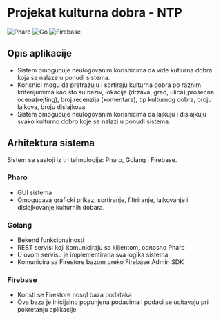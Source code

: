 # Projekat kulturna dobra - NTP

<img alt="Pharo" src="https://img.shields.io/badge/pharo%20-%234f0599.svg?&style=for-the-badge"/> <img alt="Go" src="https://img.shields.io/badge/go-%2300ADD8.svg?&style=for-the-badge&logo=go&logoColor=white"/> <img alt="Firebase" src="https://img.shields.io/badge/firebase%20-%23039BE5.svg?&style=for-the-badge&logo=firebase"/>


## Opis aplikacije
- Sistem omogucuje neulogovanim korisnicima da vide kutlurna dobra koja se nalaze u ponudi sistema. 
- Korisnici mogu da pretrazuju i sortiraju kulturna dobra po raznim kriterijumima kao sto su naziv, lokacija (drzava, grad, ulica),prosecna ocena(rejting), broj recenzija (komentara), tip kulturnog dobra, broju lajkova, broju dislajkova.
- Sistem omogucuje neulogovanim korisnicima da lajkuju i dislajkuju svako kulturno dobro koje se nalazi u ponudi sistema.

## Arhitektura sistema
Sistem se sastoji iz tri tehnologije: Pharo, Golang i Firebase.

### Pharo
- GUI sistema 
- Omogucava graficki prikaz, sortiranje, filtriranje, lajkovanje i dislajkovanje kulturnih dobara.

### Golang
- Bekend funkcionalnosti
- REST servisi koji komuniciraju sa klijentom, odnosno Pharo
- U ovom servisu je implementirana sva logika sistema
- Komunicira sa Firestore bazom preko Firebase Admin SDK 

### Firebase
- Koristi se Firestore nosql baza podataka
- Ova baza je inicijalno popunjena podacima i podaci se ucitavaju pri pokretanju aplikacije
